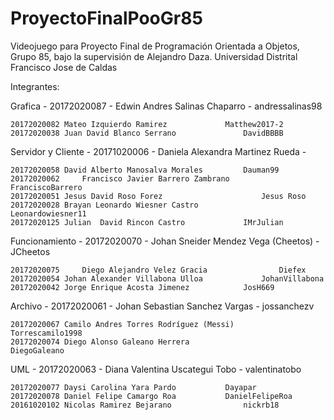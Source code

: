 # ProyectoFinalPooGr85

Videojuego para Proyecto Final de Programación Orientada a Objetos, Grupo 85, bajo la supervisión de Alejandro Daza.
Universidad Distrital Francisco Jose de Caldas

Integrantes:

Grafica 	-  20172020087 - Edwin Andres Salinas Chaparro - andressalinas98 	

    20172020082	Mateo Izquierdo Ramirez 			Matthew2017-2
    20172020038	Juan David Blanco Serrano		        DavidBBBB
  
Servidor y Cliente 	-  20171020006 - Daniela Alexandra Martinez Rueda - 

    20172020058	David Alberto Manosalva Morales	 		Dauman99
    20172020062     Francisco Javier Barrero Zambrano	 	FranciscoBarrero
    20172020051	Jesus David Roso Forez		                Jesus Roso
    20172020028	Brayan Leonardo Wiesner Castro		        Leonardowiesner11
    20172020125	Julian 	David Rincon Castro		        IMrJulian
  
Funcionamiento	-   20172020070 - Johan Sneider Mendez Vega (Cheetos) - JCheetos	

    20172020075     Diego Alejandro Velez Gracia		        Diefex
    20172020054	Johan Alexander Villabona Ulloa		        JohanVillabona
    20172020042	Jorge Enrique Acosta Jimenez			JosH669
  
Archivo 	-  20172020061 - Johan Sebastian Sanchez Vargas - jossanchezv

    20172020067	Camilo Andres Torres Rodríguez (Messi) 	        Torrescamilo1998
    20172020074	Diego Alonso Galeano Herrera	                DiegoGaleano
  
UML	  -   20172020063 - Diana Valentina Uscategui Tobo - valentinatobo	

    20172020077	Daysi Carolina Yara Pardo			Dayapar
    20172020078	Daniel Felipe Camargo Roa			DanielFelipeRoa
    20161020102	Nicolas Ramirez Bejarano		        nickrb18

